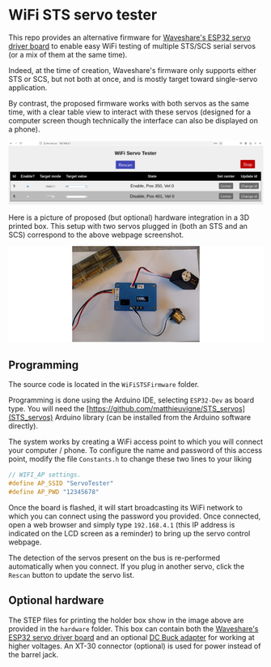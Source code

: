 # WiFi STS servo tester

This repo provides an alternative firmware for [Waveshare's ESP32 servo driver board](https://www.waveshare.com/servo-driver-with-esp32.htm) to enable easy WiFi testing of multiple STS/SCS serial servos (or a mix of them at the same time).

Indeed, at the time of creation, Waveshare's firmware only supports either STS or SCS, but not both at once, and is mostly target toward single-servo application.

By contrast, the proposed firmware works with both servos as the same time, with a clear table view to interact with these servos (designed for a computer screen though technically the interface can also be displayed on a phone).

![](web_interface.png)

Here is a picture of proposed (but optional) hardware integration in a 3D printed box. This setup with two servos plugged in (both an STS and an SCS) correspond to the above webpage screenshot.

![](hardware.png)

## Programming

The source code is located in the `WiFiSTSFirmware` folder.

Programming is done using the Arduino IDE, selecting `ESP32-Dev` as board type. You will need the [https://github.com/matthieuvigne/STS_servos](STS_servos) Arduino library (can be installed from the Arduino software directly).

The system works by creating a WiFi access point to which you will connect your computer / phone. To configure the name and password of this access point, modify the file `Constants.h` to change these two lines to your liking

```c++
// WIFI_AP settings.
#define AP_SSID "ServoTester"
#define AP_PWD "12345678"
```

Once the board is flashed, it will start broadcasting its WiFi network to which you can connect using the password you provided. Once connected, open a web browser and simply type `192.168.4.1` (this IP address is indicated on the LCD screen as a reminder) to bring up the servo control webpage.

The detection of the servos present on the bus is re-performed automatically when you connect. If you plug in another servo, click the `Rescan` button to update the servo list.


## Optional hardware

The STEP files for printing the holder box show in the image above are provided in the `hardware` folder. This box can contain both the [Waveshare's ESP32 servo driver board](https://www.waveshare.com/servo-driver-with-esp32.htm) and an optional [DC Buck adapter](https://www.waveshare.com/dc-buck-adapter-7.2v.htm) for working at higher voltages. An XT-30 connector (optional) is used for power instead of the barrel jack.